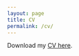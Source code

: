 ```yaml
---
layout: page
title: CV
permalink: /cv/
---
```


Download my <a href="files/cv.pdf" target="_blank">CV here</a>.
